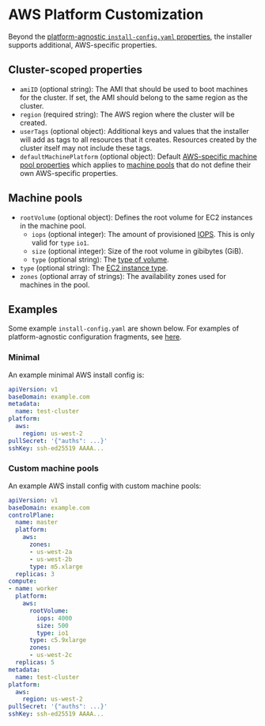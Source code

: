 # AWS Platform Customization

Beyond the [platform-agnostic `install-config.yaml` properties](../customization.md#platform-customization), the installer supports additional, AWS-specific properties.

## Cluster-scoped properties

* `amiID` (optional string): The AMI that should be used to boot machines for the cluster.
    If set, the AMI should belong to the same region as the cluster.
* `region` (required string): The AWS region where the cluster will be created.
* `userTags` (optional object): Additional keys and values that the installer will add as tags to all resources that it creates.
    Resources created by the cluster itself may not include these tags.
* `defaultMachinePlatform` (optional object): Default [AWS-specific machine pool properties](#machine-pools) which applies to [machine pools](../customization.md#machine-pools) that do not define their own AWS-specific properties.

## Machine pools

* `rootVolume` (optional object): Defines the root volume for EC2 instances in the machine pool.
    * `iops` (optional integer): The amount of provisioned [IOPS][volume-iops].
        This is only valid for `type` `io1`.
    * `size` (optional integer): Size of the root volume in gibibytes (GiB).
    * `type` (optional string):  The [type of volume][volume-type].
* `type` (optional string): The [EC2 instance type][instance-type].
* `zones` (optional array of strings): The availability zones used for machines in the pool.

## Examples

Some example `install-config.yaml` are shown below.
For examples of platform-agnostic configuration fragments, see [here](../customization.md#examples).

### Minimal

An example minimal AWS install config is:

```yaml
apiVersion: v1
baseDomain: example.com
metadata:
  name: test-cluster
platform:
  aws:
    region: us-west-2
pullSecret: '{"auths": ...}'
sshKey: ssh-ed25519 AAAA...
```

### Custom machine pools

An example AWS install config with custom machine pools:

```yaml
apiVersion: v1
baseDomain: example.com
controlPlane:
  name: master
  platform:
    aws:
      zones:
      - us-west-2a
      - us-west-2b
      type: m5.xlarge
  replicas: 3
compute:
- name: worker
  platform:
    aws:
      rootVolume:
        iops: 4000
        size: 500
        type: io1
      type: c5.9xlarge
      zones:
      - us-west-2c
  replicas: 5
metadata:
  name: test-cluster
platform:
  aws:
    region: us-west-2
pullSecret: '{"auths": ...}'
sshKey: ssh-ed25519 AAAA...
```

[availablity-zones]: https://docs.aws.amazon.com/AWSEC2/latest/UserGuide/using-regions-availability-zones.html
[instance-type]: https://docs.aws.amazon.com/AWSEC2/latest/UserGuide/instance-types.html
[volume-iops]: https://docs.aws.amazon.com/AWSEC2/latest/UserGuide/ebs-io-characteristics.html
[volume-type]: https://docs.aws.amazon.com/AWSEC2/latest/UserGuide/EBSVolumeTypes.html
